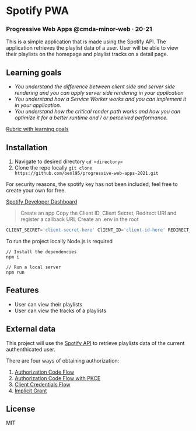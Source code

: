 # Spotify PWA

### Progressive Web Apps @cmda-minor-web · 20-21

This is a simple application that is made using the Spotify API. The application
retrieves the playlist data of a user. User will be able to view their playlists
on the homepage and playlist tracks on a detail page.

## Learning goals

-  _You understand the difference between client side and server side rendering
   and you can apply server side rendering in your application_
-  _You understand how a Service Worker works and you can implement it in your
   application._
-  _You understand how the critical render path works and how you can optimize
   it for a better runtime and / or perceived performance._

[Rubric with learning goals](https://icthva.sharepoint.com/:x:/r/sites/FDMCI_EDU__CMD20_21_Minor_Web_5i7j73jt/_layouts/15/Doc.aspx?sourcedoc=%7B276F53A7-2531-4006-8AD2-08C9A82D3A11%7D&file=PWA%202021%20Rubric.xlsx&action=edit&mobileredirect=true&wdPreviousSession=92686bea-446f-40e3-9303-33fa3f832b82&wdOrigin=TEAMS-ELECTRON.teams.undefined)

## Installation

1. Navigate to desired directory `cd <directory>`
2. Clone the repo locally
   `git clone https://github.com/benl95/progressive-web-apps-2021.git`

For security reasons, the spotify key has not been included, feel free to create
your own for free.

[Spotify Developer Dashboard](https://developer.spotify.com/dashboard/applications)

> Create an app Copy the Client ID, Client Secret, Redirect URI and register a
> callback URL Create an .env in the root

```js
CLIENT_SECRET='client-secret-here' ClIENT_ID='client-id-here' REDIRECT_URI='callback-uri-here'
```

To run the project locally Node.js is required

```
// Install the dependencies
npm i

// Run a local server
npm run

```

## Features

-  User can view their playlists
-  User can view the tracks of a playlists

## External data

This project will use the
[Spotify API](https://developer.spotify.com/documentation/web-api/) to retrieve
playlists data of the current authenthicated user.

There are four ways of obtaining authorization:

1. [Authorization Code Flow](https://developer.spotify.com/documentation/general/guides/authorization-guide/#authorization-code-flow)
2. [Authorization Code Flow with PKCE](https://developer.spotify.com/documentation/general/guides/authorization-guide/#authorization-code-flow-with-proof-key-for-code-exchange-pkce)
3. [Client Credentials Flow](https://developer.spotify.com/documentation/general/guides/authorization-guide/#client-credentials-flow)
4. [Implicit Grant](https://developer.spotify.com/documentation/general/guides/authorization-guide/#implicit-grant-flow)

## License

MIT
